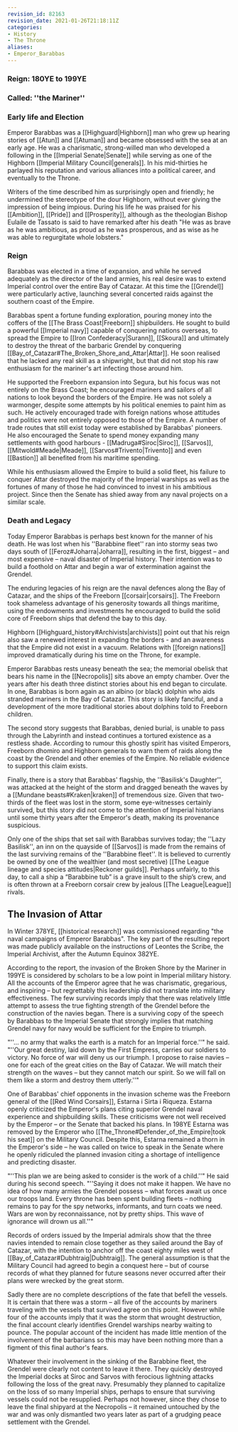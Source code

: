 ```yaml
---
revision_id: 82163
revision_date: 2021-01-26T21:18:11Z
categories:
- History
- The Throne
aliases:
- Emperor_Barabbas
---
```


### Reign: 180YE to 199YE

### Called: ''the Mariner''
 
### Early life and Election
Emperor Barabbas was a [[Highguard|Highborn]] man who grew up hearing stories of [[Atun]] and [[Atuman]] and became obsessed with the sea at an early age. He was a charismatic, strong-willed man who developed a following in the [[Imperial Senate|Senate]] while serving as one of the Highborn [[Imperial Military Council|generals]]. In his mid-thirties he parlayed his reputation and various alliances into a political career, and eventually to the Throne.

Writers of the time described him as surprisingly open and friendly; he undermined the stereotype of the dour Highborn, without ever giving the impression of being impious. During his life he was praised for his [[Ambition]], [[Pride]] and [[Prosperity]], although as the theologian Bishop Eulaile de Tassato is said to have remarked after his death "He was as brave as he was ambitious, as proud as he was prosperous, and as wise as he was able to regurgitate whole lobsters."

### Reign
Barabbas was elected in a time of expansion, and while he served adequately as the director of the land armies, his real desire was to extend Imperial control over the entire Bay of Catazar. At this time the [[Grendel]] were particularly active, launching several concerted raids against the southern coast of the Empire.

Barabbas spent a fortune funding exploration, pouring money into the coffers of the [[The Brass Coast|Freeborn]] shipbuilders. He sought to build a powerful [[Imperial navy]] capable of conquering nations overseas, to spread the Empire to [[Iron Confederacy|Surann]], [[Skoura]] and ultimately to destroy the threat of the barbaric Grendel by conquering [[Bay_of_Catazar#The_Broken_Shore_and_Attar|Attar]]. He soon realised that he lacked any real skill as a shipwright, but that did not stop his raw enthusiasm for the mariner's art infecting those around him.

He supported the Freeborn expansion into Segura, but his focus was not entirely on the Brass Coast; he encouraged mariners and sailors of all nations to look beyond the borders of the Empire. He was not solely a warmonger, despite some attempts by his political enemies to paint him as such. He actively encouraged trade with foreign nations whose attitudes and politics were not entirely opposed to those of the Empire. A number of trade routes that still exist today were established by Barabbas' pioneers. He also encouraged the Senate to spend money expanding many settlements with good harbours - [[Madruga#Siroc|Siroc]], [[Sarvos]], [[Mitwold#Meade|Meade]], [[Sarvos#Trivento|Trivento]] and even [[Bastion]] all benefited from his maritime spending. 

While his enthusiasm allowed the Empire to build a solid fleet, his failure to conquer Attar destroyed the majority of the Imperial warships as well as the fortunes of many of those he had convinced to invest in his ambitious project. Since then the Senate has shied away from any naval projects on a similar scale.


### Death and Legacy
Today Emperor Barabbas is perhaps best known for the manner of his death. He was lost when his ''Barabbine fleet'' ran into stormy seas two days south of [[Feroz#Joharra|Joharra]], resulting in the first, biggest – and most expensive – naval disaster of Imperial history. Their intention was to build a foothold on Attar and begin a war of extermination against the Grendel.

The enduring legacies of his reign are the naval defences along the Bay of Catazar, and the ships of the Freeborn [[corsair|corsairs]]. The Freeborn took shameless advantage of his generosity towards all things maritime, using the endowments and investments he encouraged to build the solid core of Freeborn ships that defend the bay to this day.

Highborn [[Highguard_history#Archivists|archivists]] point out that his reign also saw a renewed interest in expanding the borders - and an awareness that the Empire did not exist in a vacuum. Relations with [[foreign nations]] improved dramatically during his time on the Throne, for example.

Emperor Barabbas rests uneasy beneath the sea; the memorial obelisk that bears his name in the [[Necropolis]] sits above an empty chamber. Over the years after his death three distinct stories about his end began to circulate. In one, Barabbas is born again as an albino (or black) dolphin who aids stranded mariners in the Bay of Catazar. This story is likely fanciful, and a development of the more traditional stories about dolphins told to Freeborn children.

The second story suggests that Barabbas, denied burial, is unable to pass through the Labyrinth and instead continues a tortured existence as a restless shade. According to rumour this ghostly spirit has visited Emperors, Freeborn dhomiro and Highborn generals to warn them of raids along the coast by the Grendel and other enemies of the Empire. No reliable evidence to support this claim exists. 

Finally, there is a story that Barabbas' flagship, the ''Basilisk's Daughter'', was attacked at the height of the storm and dragged beneath the waves by a [[Mundane beasts#Kraken|kraken]] of tremendous size. Given that two-thirds of the fleet was lost in the storm, some eye-witnesses certainly survived, but this story did not come to the attention of Imperial historians until some thirty years after the Emperor's death, making its provenance suspicious.

Only one of the ships that set sail with Barabbas survives today; the ''Lazy Basilisk'', an inn on the quayside of [[Sarvos]] is made from the remains of the last surviving remains of the ''Barabbine fleet''. It is believed to currently be owned by one of the wealthier (and most secretive) [[The League lineage and species attitudes|Reckoner guilds]]. Perhaps unfairly, to this day, to call a ship a “Barabbine tub” is a grave insult to the ship’s crew, and is often thrown at a Freeborn corsair crew by jealous [[The League|League]] rivals.

## The Invasion of Attar
In Winter 378YE, [[historical research]] was commissioned regarding "the naval campaigns of Emperor Barabbas". The key part of the resulting report was made publicly available on the instructions of Leontes the Scribe, the Imperial Archivist, after the Autumn Equinox 382YE.

According to the report, the invasion of the Broken Shore by the Mariner in 199YE is considered by scholars to be a low point in Imperial military history. All the accounts of the Emperor agree that he was charismatic, gregarious, and inspiring – but regrettably this leadership did not translate into military effectiveness. The few surviving records imply that there was relatively little attempt to assess the true fighting strength of the Grendel before the construction of the navies began. There is a surviving copy of the speech by Barabbas to the Imperial Senate that strongly implies that matching Grendel navy for navy would be sufficient for the Empire to triumph.

"''... no army that walks the earth is a match for an Imperial force.''" he said. "''Our great destiny, laid down by the First Empress, carries our soldiers to victory. No force of war will deny us our triumph. I propose to raise navies – one for each of the great cities on the Bay of Catazar. We will match their strength on the waves – but they cannot match our spirit. So we will fall on them like a storm and destroy them utterly.''"

One of Barabbas' chief opponents in the invasion scheme was the Freeborn general of the [[Red Wind Corsairs]], Estarna i Sirta i Riqueza. Estarna openly criticized the Emperor's plans citing superior Grendel naval experience and shipbuilding skills. These criticisms were not well received by the Emperor – or the Senate that backed his plans. In 198YE Estarna was removed by the Emperor who [[The_Throne#Defender_of_the_Empire|took his seat]] on the Military Council. Despite this, Estarna remained a thorn in the Emperor's side – he was called on twice to speak in the Senate where he openly ridiculed the planned invasion citing a shortage of intelligence and predicting disaster.

"''This plan we are being asked to consider is the work of a child.''" He said during his second speech. "''Saying it does not make it happen. We have no idea of how many armies the Grendel possess – what forces await us once our troops land. Every throne has been spent building fleets – nothing remains to pay for the spy networks, informants, and turn coats we need. Wars are won by reconnaissance, not by pretty ships. This wave of ignorance will drown us all.''"

Records of orders issued by the Imperial admirals show that the three navies intended to remain close together as they sailed around the Bay of Catazar, with the intention to anchor off the coast eighty miles west of [[Bay_of_Catazar#Dubhtraig|Dubhtraig]]. The general assumption is that the Military Council had agreed to begin a conquest here – but of course records of what they planned for future seasons never occurred after their plans were wrecked by the great storm.

Sadly there are no complete descriptions of the fate that befell the vessels. It is certain that there was a storm – all five of the accounts by mariners traveling with the vessels that survived agree on this point. However while four of the accounts imply that it was the storm that wrought destruction, the final account clearly identifies Grendel warships nearby waiting to pounce. The popular account of the incident has made little mention of the involvement of the barbarians so this may have been nothing more than a figment of this final author's fears.

Whatever their involvement in the sinking of the Barabbine fleet, the Grendel were clearly not content to leave it there. They quickly destroyed the Imperial docks at Siroc and Sarvos with ferocious lightning attacks following the loss of the great navy. Presumably they planned to capitalize on the loss of so many Imperial ships, perhaps to ensure that surviving vessels could not be resupplied. Perhaps not however, since they chose to leave the final shipyard at the Necropolis – it remained untouched by the war and was only dismantled two years later as part of a grudging peace settlement with the Grendel.


